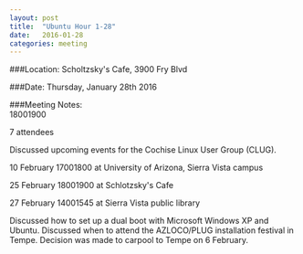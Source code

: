 ```yaml
---
layout: post
title:  "Ubuntu Hour 1-28"
date:   2016-01-28
categories: meeting
---
```

###Location: Scholtzsky's Cafe, 3900 Fry Blvd  
  
###Date: Thursday, January 28th 2016  

###Meeting Notes:  
1800­1900  

7 attendees  
  
Discussed upcoming events for the Cochise Linux User Group (CLUG).  
  
10 February 1700­1800 at University of Arizona, Sierra Vista campus  
  
25 February 1800­1900 at Schlotzsky's Cafe  
  
27 February 1400­1545 at Sierra Vista public library  
  
Discussed how to set up a dual boot with Microsoft Windows XP and Ubuntu. Discussed when to attend the AZLOCO/PLUG installation festival in Tempe. Decision was made to carpool to Tempe on 6 February.  
